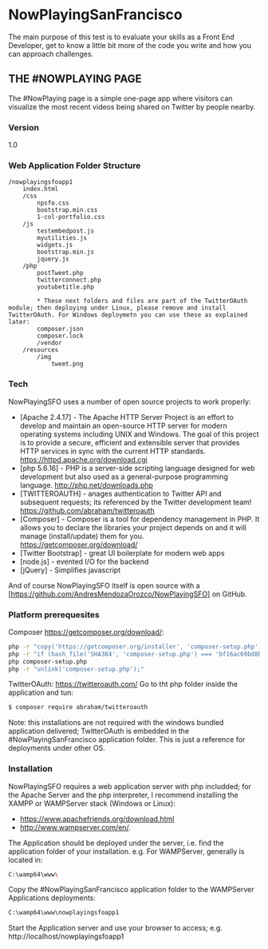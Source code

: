 # NowPlayingSanFrancisco

The main purpose of this test is to evaluate your skills as a Front End Developer, get to know a little bit more of the code you write and how you can approach challenges.

## THE #NOWPLAYING PAGE
The #NowPlaying page is a simple one-page app where visitors can visualize the most recent videos being shared on Twitter by people nearby. 

### Version
1.0

### Web Application Folder Structure
	/nowplayingsfoapp1
		index.html
		/css
			npsfo.css
			bootstrap.min.css
			1-col-portfolio.css
		/js
			testembedpost.js
			myutilities.js
			widgets.js
			bootstrap.min.js
			jquery.js
		/php
			postTweet.php
			twitterconnect.php
			youtubetitle.php
			
			* These next folders and files are part of the TwitterOAuth module; then deploying under Linux, please remove and install TwitterOAuth. For Windows deploymetn you can use these as explained later:
			composer.json
			composer.lock
			/vendor
		/resources
			/img
				tweet.png

### Tech

NowPlayingSFO uses a number of open source projects to work properly:

* [Apache 2.4.17] - The Apache HTTP Server Project is an effort to develop and maintain an open-source HTTP server for modern operating systems including UNIX and Windows. The goal of this project is to provide a secure, efficient and extensible server that provides HTTP services in sync with the current HTTP standards. https://httpd.apache.org/download.cgi
* [php 5.6.16] - PHP is a server-side scripting language designed for web development but also used as a general-purpose programming language. http://php.net/downloads.php
* [TWITTEROAUTH] - anages authentication to Twitter API and subsequent requests; its referenced by the Twitter development team! https://github.com/abraham/twitteroauth
* [Composer] - Composer is a tool for dependency management in PHP. It allows you to declare the libraries your project depends on and it will manage (install/update) them for you. https://getcomposer.org/download/
* [Twitter Bootstrap] - great UI boilerplate for modern web apps
* [node.js] - evented I/O for the backend
* [jQuery] - Simplifies javascript

And of course NowPlayingSFO itself is open source with a [https://github.com/AndresMendozaOrozco/NowPlayingSFO]
 on GitHub.

 
### Platform prerequesites
Composer https://getcomposer.org/download/:
```sh
php -r "copy('https://getcomposer.org/installer', 'composer-setup.php');"
php -r "if (hash_file('SHA384', 'composer-setup.php') === 'bf16ac69bd8b807bc6e4499b28968ee87456e29a3894767b60c2d4dafa3d10d045ffef2aeb2e78827fa5f024fbe93ca2') { echo 'Installer verified'; } else { echo 'Installer corrupt'; unlink('composer-setup.php'); } echo PHP_EOL;"
php composer-setup.php
php -r "unlink('composer-setup.php');"
```

TwitterOAuth: https://twitteroauth.com/
Go to tht php folder inside the application and tun:
```sh
$ composer require abraham/twitteroauth
```

Note: this installations are not required with the windows bundled application delivered; TwitterOAuth is embedded in the #NowPlayingSanFrancisco application folder. This is just a reference for deployments under other OS.

### Installation

NowPlayingSFO requires a web application server with php includded; for the Apache Server and the php interpreter, I recommend installing the XAMPP or WAMPServer stack (Windows or Linux): 
- https://www.apachefriends.org/download.html
- http://www.wampserver.com/en/.

The Application should be deployed under the server, i.e. find the application folder of your installation.
e.g. For WAMPServer, generally is located in: 
```sh
C:\wamp64\www\
```

Copy the #NowPlayingSanFrancisco application folder to the WAMPServer Applications deployments:
```sh
C:\wamp64\www\nowplayingsfoapp1
```

Start the Application server and use your browser to access; e.g. http://localhost/nowplayingsfoapp1


